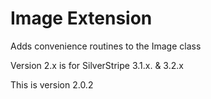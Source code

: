 # Image Extension

Adds convenience routines to the Image class

Version 2.x is for SilverStripe 3.1.x. & 3.2.x

This is version 2.0.2
